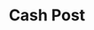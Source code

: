 ---
title: Cash Post
slug: cash-post
updated-on: '2024-05-30T13:44:31.749Z'
created-on: '2024-05-30T13:41:46.671Z'
published-on: '2024-05-30T13:54:32.469Z'
f_city-state-2:
- cms/city/lincoln-ne.md
- cms/city/elyria-oh.md
- cms/city/mentor-oh.md
- cms/city/euclid-oh.md
f_locations:
- cms/payday-loan/cash-post-8350.md
- cms/payday-loan/cash-post-8351.md
- cms/payday-loan/cash-post-8352.md
- cms/payday-loan/cash-post-8353.md
f_states:
- cms/state/nebraska.md
- cms/state/ohio.md
layout: '[company].html'
tags: company
---